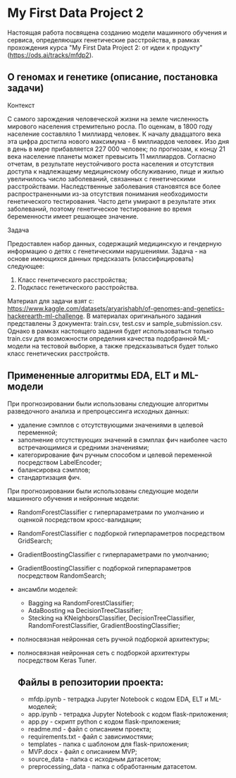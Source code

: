# My First Data Project 2

Настоящая работа посвящена созданию модели машинного обучения и сервиса, определяющих генетические расстройства, в рамках прохождения курса "My First Data Project 2: от идеи к продукту" (https://ods.ai/tracks/mfdp2).

## О геномах и генетике (описание, постановка задачи)

Контекст

С самого зарождения человеческой жизни на земле численность мирового населения стремительно росла. 
По оценкам, в 1800 году население составляло 1 миллиард человек. К началу двадцатого века эта цифра достигла нового максимума - 
6 миллиардов человек. Изо дня в день в мире прибавляется 227 000 человек; по прогнозам, к концу 21 века население планеты может 
превысить 11 миллиардов.
Согласно отчетам, в результате неустойчивого роста населения и отсутствия доступа к надлежащему медицинскому обслуживанию, 
пище и жилью увеличилось число заболеваний, связанных с генетическими расстройствами. Наследственные заболевания становятся все более 
распространенными из-за отсутствия понимания необходимости генетического тестирования. Часто дети умирают в результате этих 
заболеваний, поэтому генетическое тестирование во время беременности имеет решающее значение.

Задача

Предоставлен набор данных, содержащий медицинскую и гендерную информацию о детях с генетическими нарушениями. Задача - на основе имеющихся данных предсказать (классифицировать) следующее:

1. Класс генетического расстройства;
2. Подкласс генетического расстройства.

Материал для задачи взят с: https://www.kaggle.com/datasets/aryarishabh/of-genomes-and-genetics-hackerearth-ml-challenge.
В материалах оригинального задания представлены 3 документа: train.csv, test.csv и sample_submission.csv.
Однако в рамках настоящего задания будет использоваться только train.csv для возможности определния качества подобранной ML-модели на тестовой выборке, а также предсказываться будет только класс генетических расстройств.

## Примененные алгоритмы EDA, ELT и ML-модели

При прогнозировании были использованы следующие алгоритмы разведочного анализа и препроцессинга исходных данных:
- удаление сэмплов с отсутствующими значениями в целевой переменной;
- заполнение отсутствующих значений в сэмплах фич наиболее часто встречающимися и средними значениями;
- категорирование фич ручным способом и целевой переменной посредством LabelEncoder;
- балансировка сэмплов;
- стандартизация фич.

При прогнозировании были использованы следующие модели машинного обучения и нейронные модели:
- RandomForestClassifier с гиперпараметрами по умолчанию и оценкой посредством кросс-валидации;
- RandomForestClassifier с подборкой гиперпараметров посредством GridSearch;
- GradientBoostingClassifier с гиперпараметрами по умолчанию;
- GradientBoostingClassifier с подборкой гиперпараметров посредством RandomSearch;
- ансамбли моделей: 
   - Bagging на RandomForestClassifier;
   - AdaBoosting на DecisionTreeClassifier;
   - Stecking на KNeighborsClassifier, DecisionTreeClassifier, RandomForestClassifier, GradientBoostingClassifier;
- полносвязная нейронная сеть ручной подборкой архитектуры;
- полносвязная нейронная сеть с подборкой архитектуры посредством Keras Tuner.

  ## Файлы в репозитории проекта:

  - mfdp.ipynb - тетрадка Jupyter Notebook с кодом EDA, ELT и ML-моделей;
  - app.ipynb - тетрадка Jupyter Notebook с кодом flask-приложения;
  - app.py - скрипт python с кодом flask-приложения;
  - readme.md - файл с описанием проекта;
  - requirements.txt - файл с зависимостями;
  - templates - папка с шаблоном для flask-приложения;
  - MVP.docx - файл с описанием MVP;
  - source_data - папка с исходным датасетом;
  - preprocessing_data - папка с обработанным датасетом.
